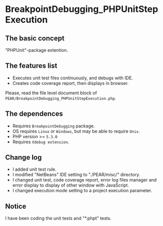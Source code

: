 BreakpointDebugging_PHPUnitStepExecution
========================================

The basic concept
-----------------

"PHPUnit"-package extention.

The features list
-----------------

* Executes unit test files continuously, and debugs with IDE.
* Creates code coverage report, then displays in browser.

Please, read the file level document block of `PEAR/BreakpointDebugging_PHPUnitStepExecution.php`.

The dependences
---------------

* Requires `BreakpointDebugging` package.
* OS requires `Linux` or `Windows`, but may be able to require `Unix`.
* PHP version >= `5.3.0`
* Requires `Xdebug extension`.

Change log
----------

* I added unit test rule.
* I modified "NetBeans" IDE setting to "./PEAR/misc/" directory.
* I changed unit test, code coverage report, error log files manager and error display to display of other window with JavaScript.
* I changed execution mode setting to a project execution parameter.

Notice
------

I have been coding the unit tests and "*.phpt" tests.
